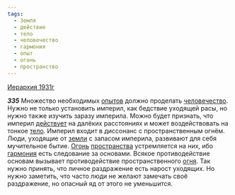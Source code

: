 ```yaml
---
tags:
  - Земля
  - действие
  - тело
  - человечество
  - гармония
  - опыт
  - огонь
  - пространство
---
```


[Иерархия 1931г](/agni/1931)

___335___
Множество необходимых [опытов](/tag/#опыт) должно проделать [человечество](/tag/#человечество). Нужно не только установить империл, как бедствие уходящей расы, но нужно также изучить заразу империла. Можно будет признать, что империл [действует](/tag/#[действие](/tag/#действие)) на далёких расстояниях и может воздействовать на тонкое [тело](/tag/#тело). Империл входит в диссонанс с пространственным огнём. Люди, уходящие от [земли](/tag/#Земля) с запасом империла, развивают для себя мучительное бытие. [Огонь](/tag/#огонь) [пространства](/tag/#пространство) устремляется на них, ибо [гармония](/tag/#гармония) есть следование за основами. Всякое противодействие основам вызывает противодействие пространственного [огня](/tag/#огонь). Так нужно принять, что личное раздражение есть нарост уходящих. Но нужно заметить, что часто люди не желают замечать своё раздражение, но опасный яд от этого не уменьшится.   

